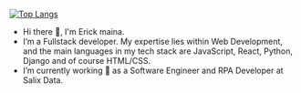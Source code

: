 [![Top Langs](https://github-readme-stats.vercel.app/api/top-langs/?username=mainaerick&layout=compact&theme=tokyonight)](https://github.com/mainaerick/github-readme-stats)

- Hi there 👋, I'm Erick maina.
- I’m a Fullstack developer. My expertise lies within Web Development, and the main languages in my tech stack are JavaScript, React, Python, Django and of course HTML/CSS.
- I’m currently working 🔭 as a Software Engineer and RPA Developer at Salix Data.
